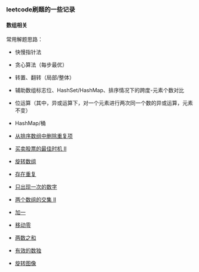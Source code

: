 ### leetcode刷题的一些记录

#### 数组相关

常用解题思路：

* 快慢指针法
* 贪心算法（每步最优）
* 转置、翻转（局部/整体）
* 辅助数组标志位、HashSet/HashMap、排序情况下的跨度-元素个数对比
* 位运算（其中，异或运算下，对一个元素进行两次同一个数的异或运算，元素不变）
* HashMap/桶

* [从排序数组中删除重复项](./src/com/demo/arrays/DelDuplicate.java)
* [买卖股票的最佳时机 II](./src/com/demo/arrays/MaxProfit.java)
* [旋转数组](./src/com/demo/arrays/RotateArray.java)
* [存在重复](./src/com/demo/arrays/ContainsDuplicate.java)
* [只出现一次的数字](./src/com/demo/arrays/SingleNumber.java)
* [两个数组的交集 II](./src/com/demo/arrays/InterSect.java)
* [加一](./src/com/demo/arrays/PlusOne.java)
* [移动零](./src/com/demo/arrays/MoveZeroes.java)
* [两数之和](./src/com/demo/arrays/TwoSum.java)
* [有效的数独](./src/com/demo/arrays/ValidSudoku.java)
* [旋转图像](./src/com/demo/arrays/RotateImg.java)